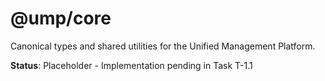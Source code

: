 # @ump/core

Canonical types and shared utilities for the Unified Management Platform.

**Status**: Placeholder - Implementation pending in Task T-1.1
